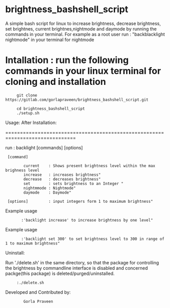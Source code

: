 # brightness_bashshell_script
A simple bash script for linux to increase brightness, decrease brightness, set brightnes, current brightnes,nightmode and daymode by running the commands in your terminal.
For example as a root user run : "backblacklight nightmode" in your terminal for nightmode


Intallation : run the following commands in your linux terminal for cloning and installation
===============================================================================

         git clone https://gitlab.com/gorlapraveen/brightness_bashshell_script.git

         cd brightness_bashshell_script
         ./setup.sh



Usage: After Installation:

==============================================================================

run                : backlight [commands] [options] 

     [command]

            current    : Shows present brightness level within the max brighness level
            increase   : increases brightness"
            decrease   : decreases brightness" 
            set        : sets brightness to an Integer "
            nightmmode : Nightmode"
            daymode    : Daymode"

     [options]         : input integers form 1 to maximum brightness"

Example usage

           :'backlight increase' to increase brightness by one level"

Example usage

           :'backlight set 300' to set brightness level to 300 in range of 1 to maximum brightness"


Uninstall:

Run './delete.sh' in the same directory, so that the package for controlling the brightness by commandline interface is disabled and concerned packge(this package) is deleted/purged/uninstalled.
         
         :./delete.sh

Developed and Contributed by: 

            Gorla Praveen


